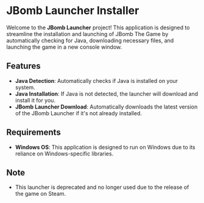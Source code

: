 # JBomb Launcher Installer

Welcome to the **JBomb Launcher** project! This application is designed to streamline the installation and launching of JBomb The Game by automatically checking for Java, downloading necessary files, and launching the game in a new console window.

## Features

- **Java Detection**: Automatically checks if Java is installed on your system.
- **Java Installation**: If Java is not detected, the launcher will download and install it for you.
- **JBomb Launcher Download**: Automatically downloads the latest version of the JBomb Launcher if it's not already installed.

## Requirements

- **Windows OS**: This application is designed to run on Windows due to its reliance on Windows-specific libraries.

## Note

- This launcher is deprecated and no longer used due to the release of the game on Steam.
